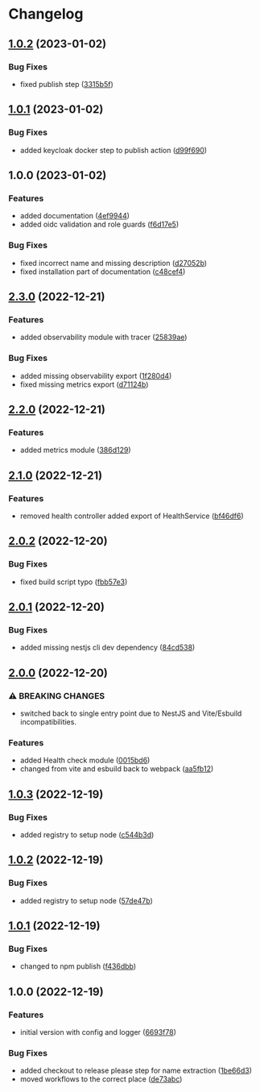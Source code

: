 # Changelog

## [1.0.2](https://github.com/flowcore-io/library-nestjs-oidc-protect-ts/compare/v1.0.1...v1.0.2) (2023-01-02)


### Bug Fixes

* fixed publish step ([3315b5f](https://github.com/flowcore-io/library-nestjs-oidc-protect-ts/commit/3315b5f0dd7fec619f44ccebe0079f169bc2c808))

## [1.0.1](https://github.com/flowcore-io/library-nestjs-oidc-protect-ts/compare/v1.0.0...v1.0.1) (2023-01-02)


### Bug Fixes

* added keycloak docker step to publish action ([d99f690](https://github.com/flowcore-io/library-nestjs-oidc-protect-ts/commit/d99f6905dc05e916bc130fce34e0a57d732558c7))

## 1.0.0 (2023-01-02)


### Features

* added documentation ([4ef9944](https://github.com/flowcore-io/library-nestjs-oidc-protect-ts/commit/4ef9944f32a69ee6b0bd8cc573e27e482edaa93e))
* added oidc validation and role guards ([f6d17e5](https://github.com/flowcore-io/library-nestjs-oidc-protect-ts/commit/f6d17e5ed1479f4f5dd8ecd7e2102059504758b4))


### Bug Fixes

* fixed incorrect name and missing description ([d27052b](https://github.com/flowcore-io/library-nestjs-oidc-protect-ts/commit/d27052b64bc389a147d4ded806ffa485b8067d39))
* fixed installation part of documentation ([c48cef4](https://github.com/flowcore-io/library-nestjs-oidc-protect-ts/commit/c48cef48b1fdaf0ada6af25e122dceebd77932fa))

## [2.3.0](https://github.com/flowcore-io/library-flowcore-microservice-ts/compare/v2.2.0...v2.3.0) (2022-12-21)


### Features

* added observability module with tracer ([25839ae](https://github.com/flowcore-io/library-flowcore-microservice-ts/commit/25839ae5ce41fcae4a8f35d548bec513784489c4))


### Bug Fixes

* added missing observability export ([1f280d4](https://github.com/flowcore-io/library-flowcore-microservice-ts/commit/1f280d48cc2ad47616b3ee53003e7ed50c60af39))
* fixed missing metrics export ([d71124b](https://github.com/flowcore-io/library-flowcore-microservice-ts/commit/d71124b4f95583669a3790150f89f41175bb385e))

## [2.2.0](https://github.com/flowcore-io/library-flowcore-microservice-ts/compare/v2.1.0...v2.2.0) (2022-12-21)


### Features

* added metrics module ([386d129](https://github.com/flowcore-io/library-flowcore-microservice-ts/commit/386d129dcf5bbe1428e359df5313bc983ea268a4))

## [2.1.0](https://github.com/flowcore-io/library-flowcore-microservice-ts/compare/v2.0.2...v2.1.0) (2022-12-21)


### Features

* removed health controller added export of HealthService ([bf46df6](https://github.com/flowcore-io/library-flowcore-microservice-ts/commit/bf46df6e36a2f8b70cc666663999450474bcf2d9))

## [2.0.2](https://github.com/flowcore-io/library-flowcore-microservice-ts/compare/v2.0.1...v2.0.2) (2022-12-20)


### Bug Fixes

* fixed build script typo ([fbb57e3](https://github.com/flowcore-io/library-flowcore-microservice-ts/commit/fbb57e3db946f0c77ee209971cbd0da9c21a77d0))

## [2.0.1](https://github.com/flowcore-io/library-flowcore-microservice-ts/compare/v2.0.0...v2.0.1) (2022-12-20)


### Bug Fixes

* added missing nestjs cli dev dependency ([84cd538](https://github.com/flowcore-io/library-flowcore-microservice-ts/commit/84cd538df5d5a022db820c2b95944de5315448e4))

## [2.0.0](https://github.com/flowcore-io/library-flowcore-microservice-ts/compare/v1.0.3...v2.0.0) (2022-12-20)


### ⚠ BREAKING CHANGES

* switched back to single entry point due to NestJS and Vite/Esbuild incompatibilities.

### Features

* added Health check module ([0015bd6](https://github.com/flowcore-io/library-flowcore-microservice-ts/commit/0015bd6fbc355c7bde6be970a170010a9abf628b))
* changed from vite and esbuild back to webpack ([aa5fb12](https://github.com/flowcore-io/library-flowcore-microservice-ts/commit/aa5fb129f9674bdbc922952e85697c4a6e1679d9))

## [1.0.3](https://github.com/flowcore-io/library-flowcore-microservice-ts/compare/v1.0.2...v1.0.3) (2022-12-19)


### Bug Fixes

* added registry to setup node ([c544b3d](https://github.com/flowcore-io/library-flowcore-microservice-ts/commit/c544b3dde7d958576320eb51211492a8ad267413))

## [1.0.2](https://github.com/flowcore-io/library-flowcore-microservice-ts/compare/v1.0.1...v1.0.2) (2022-12-19)


### Bug Fixes

* added registry to setup node ([57de47b](https://github.com/flowcore-io/library-flowcore-microservice-ts/commit/57de47bd8144378f89f8251fca63f68b380a8f94))

## [1.0.1](https://github.com/flowcore-io/library-flowcore-microservice-ts/compare/v1.0.0...v1.0.1) (2022-12-19)


### Bug Fixes

* changed to npm publish ([f436dbb](https://github.com/flowcore-io/library-flowcore-microservice-ts/commit/f436dbb0dff2292435873a1e2625425b55e0de96))

## 1.0.0 (2022-12-19)


### Features

* initial version with config and logger ([6693f78](https://github.com/flowcore-io/library-flowcore-microservice-ts/commit/6693f78431287f0e9371d399c933454a66e46af0))


### Bug Fixes

* added checkout to release please step for name extraction ([1be66d3](https://github.com/flowcore-io/library-flowcore-microservice-ts/commit/1be66d35cfd7b827a93c890bc6c0334d892578f7))
* moved workflows to the correct place ([de73abc](https://github.com/flowcore-io/library-flowcore-microservice-ts/commit/de73abccbd490dac32d170c2e8e16db341f0f3e7))
